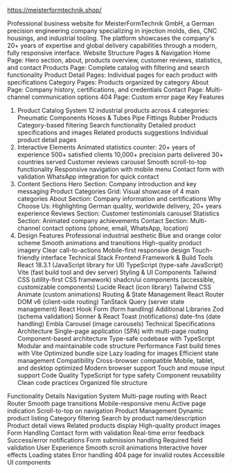 https://meisterformtechnik.shop/

Professional business website for MeisterFormTechnik GmbH, a German precision engineering company specializing in injection molds, dies, CNC housings, and industrial tooling. The platform showcases the company's 20+ years of expertise and global delivery capabilities through a modern, fully responsive interface.
Website Structure
Pages & Navigation
Home Page: Hero section, about, products overview, customer reviews, statistics, and contact
Products Page: Complete catalog with filtering and search functionality
Product Detail Pages: Individual pages for each product with specifications
Category Pages: Products organized by category
About Page: Company history, certifications, and credentials
Contact Page: Multi-channel communication options
404 Page: Custom error page
Key Features
1. Product Catalog System
12 industrial products across 4 categories:
Pneumatic Components
Hoses & Tubes
Pipe Fittings
Rubber Products
Category-based filtering
Search functionality
Detailed product specifications and images
Related products suggestions
Individual product detail pages
2. Interactive Elements
Animated statistics counter:
20+ years of experience
500+ satisfied clients
10,000+ precision parts delivered
30+ countries served
Customer reviews carousel
Smooth scroll-to-top functionality
Responsive navigation with mobile menu
Contact form with validation
WhatsApp integration for quick contact
3. Content Sections
Hero Section: Company introduction and key messaging
Product Categories Grid: Visual showcase of 4 main categories
About Section: Company information and certifications
Why Choose Us: Highlighting German quality, worldwide delivery, 20+ years experience
Reviews Section: Customer testimonials carousel
Statistics Section: Animated company achievements
Contact Section: Multi-channel contact options (phone, email, WhatsApp, location)
4. Design Features
Professional industrial aesthetic
Blue and orange color scheme
Smooth animations and transitions
High-quality product imagery
Clear call-to-actions
Mobile-first responsive design
Touch-friendly interface
Technical Stack
Frontend Framework & Build Tools
React 18.3.1 (JavaScript library for UI)
TypeScript (type-safe JavaScript)
Vite (fast build tool and dev server)
Styling & UI Components
Tailwind CSS (utility-first CSS framework)
shadcn/ui components (accessible, customizable components)
Lucide React (icon library)
Tailwind CSS Animate (custom animations)
Routing & State Management
React Router DOM v6 (client-side routing)
TanStack Query (server state management)
React Hook Form (form handling)
Additional Libraries
Zod (schema validation)
Sonner & React Toast (notifications)
date-fns (date handling)
Embla Carousel (image carousels)
Technical Specifications
Architecture
Single-page application (SPA) with multi-page routing
Component-based architecture
Type-safe codebase with TypeScript
Modular and maintainable code structure
Performance
Fast build times with Vite
Optimized bundle size
Lazy loading for images
Efficient state management
Compatibility
Cross-browser compatible
Mobile, tablet, and desktop optimized
Modern browser support
Touch and mouse input support
Code Quality
TypeScript for type safety
Component reusability
Clean code practices
Organized file structure

Functionality Details
Navigation System
Multi-page routing with React Router
Smooth page transitions
Mobile-responsive menu
Active page indication
Scroll-to-top on navigation
Product Management
Dynamic product listing
Category filtering
Search by product name/description
Product detail views
Related products display
High-quality product images
Form Handling
Contact form with validation
Real-time error feedback
Success/error notifications
Form submission handling
Required field validation
User Experience
Smooth scroll animations
Interactive hover effects
Loading states
Error handling
404 page for invalid routes
Accessible UI components
